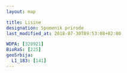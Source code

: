 ```yaml
---
layout: map

title: Lisine
designation: Spomenik prirode
last_modified_at: 2018-07-30T09:53:08+02:00

WDPA: [328921]
BioRaS: [225]
geoSrbija:
  L1_183: [141]
---
```

